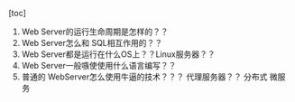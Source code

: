 [toc]




1. Web Server的运行生命周期是怎样的？？
2. Web Server怎么和 SQL相互作用的？？
3. Web Server都是运行在什么OS上？？Linux服务器？？
4. Web Server一般嗾使使用什么语言编写？？
5. 普通的 WebServer怎么使用牛逼的技术？？？ 代理服务器？？ 分布式 微服务 